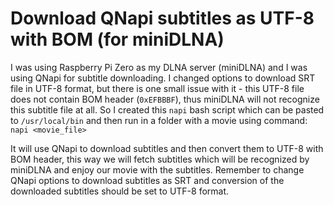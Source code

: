 # Download QNapi subtitles as UTF-8 with BOM (for miniDLNA)

I was using Raspberry Pi Zero as my DLNA server (miniDLNA) and I was using QNapi for subtitle downloading. I changed options to download SRT file in UTF-8 format, but there is one small issue with it - this UTF-8 file does not contain BOM header (`0xEFBBBF`), thus miniDLNA will not recognize this subtitle file at all. 
So I created this `napi` bash script which can be pasted to `/usr/local/bin` and then run in a folder with a movie using command:
`napi <movie_file>`

It will use QNapi to download subtitles and then convert them to UTF-8 with BOM header, this way we will fetch subtitles which will be recognized by miniDLNA and enjoy our movie with the subtitles. Remember to change QNapi options to download subtitles as SRT and conversion of the downloaded subtitles should be set to UTF-8 format.

